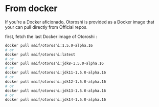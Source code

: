 # From docker

If you're a Docker aficionado, Otoroshi is provided as a Docker image that your can pull directly from Official repos.

first, fetch the last Docker image of Otoroshi :

```sh
docker pull maif/otoroshi:1.5.0-alpha.16
# or 
docker pull maif/otoroshi:latest
# or 
docker pull maif/otoroshi:jdk8-1.5.0-alpha.16
# or 
docker pull maif/otoroshi:jdk11-1.5.0-alpha.16
# or 
docker pull maif/otoroshi:jdk12-1.5.0-alpha.16
# or 
docker pull maif/otoroshi:jdk13-1.5.0-alpha.16
# or 
docker pull maif/otoroshi:jdk14-1.5.0-alpha.16
```